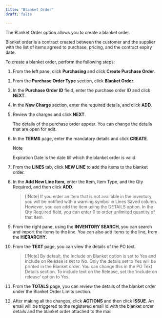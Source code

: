```yaml
---
title: "Blanket Order"
draft: false

---
```


The Blanket Order option allows you to create a blanket order.

Blanket order is a contract created between the customer and the supplier with the list of items agreed to purchase, pricing, and the contract expiry date.

To create a blanket order, perform the following steps:

1.  From the left pane, click **Purchasing** and  click **Create Purchase Order**.
2.  From the **Purchase Order Type** section, click **Blanket Order**.
3.  In the **Purchase Order ID** field, enter the purchase order ID and click **NEXT**.
4.  In the **New Charge** section, enter the required details, and click **ADD**.
5.  Review the charges and click **NEXT**.
    
    The details of the purchase order appear. You can change the details that are open for edit.
6.  In the **TERMS** page, enter the mandatory details and click **CREATE**.

    >[!Note] 
    > Expiration Date is the date till which the blanket order is valid.

7.  From the **LINES** tab, click **NEW LINE** to add the items to the blanket order.
8.  In the **Add New Line Item**, enter the Item, Item Type, and the Qty Required, and then click **ADD**.

    >[!Note] If you enter an item that is not available in the inventory, you will be notified
with a warning symbol in Lines Saved column. However, you can add the item using
the DETAILS option. In the Qty Required field, you can enter 0 to order unlimited
quantity of that item.

9.  From the right pane, using the **INVENTORY SEARCH**, you can search and import the items to the line. You can also add items to the line, from the **HIERARCHY**.
10.  From the **TEXT** page, you can view the details of the PO text.

        >[!Note] By default, the Include on Blanket option is set to Yes and Include on Release
is set to No. Only the details set to Yes will be printed in the Blanket order. You can
change this in the PO Text Details section. To include text on the Release, set the
‘include on release’ option to Yes.

11.  From the **TOTALS** page, you can review the details of the blanket order under the Blanket Order Limits section.
12.  After making all the changes, click **ACTIONS** and then click **ISSUE**.
An email will be triggered to the registered email Id with the blanket order details and the blanket order attached to the mail.